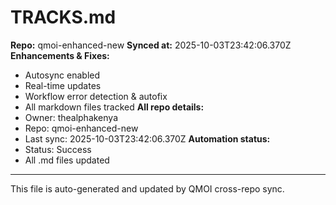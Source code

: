 # TRACKS.md

**Repo:** qmoi-enhanced-new
**Synced at:** 2025-10-03T23:42:06.370Z
**Enhancements & Fixes:**
- Autosync enabled
- Real-time updates
- Workflow error detection & autofix
- All markdown files tracked
**All repo details:**
- Owner: thealphakenya
- Repo: qmoi-enhanced-new
- Last sync: 2025-10-03T23:42:06.370Z
**Automation status:**
- Status: Success
- All .md files updated
---
This file is auto-generated and updated by QMOI cross-repo sync.
